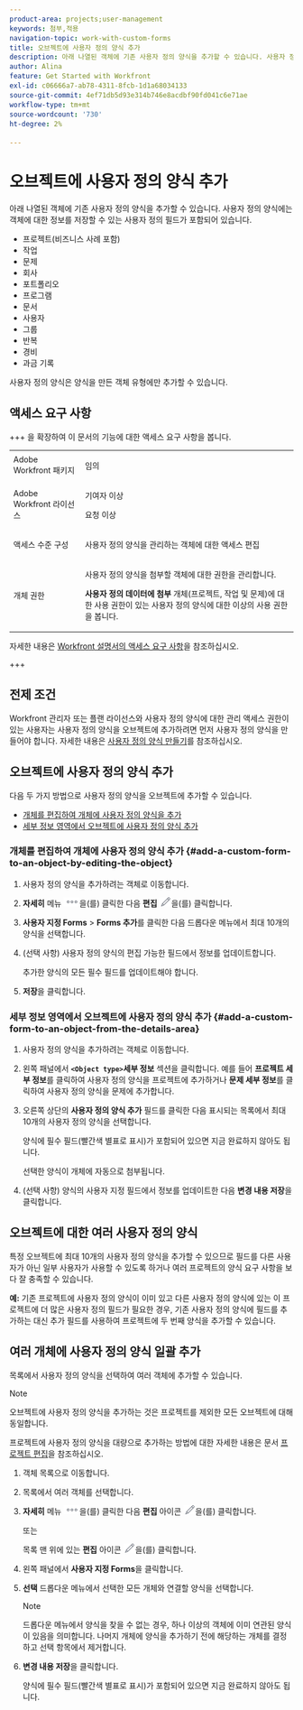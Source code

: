 ```yaml
---
product-area: projects;user-management
keywords: 첨부,적용
navigation-topic: work-with-custom-forms
title: 오브젝트에 사용자 정의 양식 추가
description: 아래 나열된 객체에 기존 사용자 정의 양식을 추가할 수 있습니다. 사용자 정의 양식에는 객체에 대한 정보를 저장할 수 있는 사용자 정의 필드가 포함되어 있습니다.
author: Alina
feature: Get Started with Workfront
exl-id: c06666a7-ab78-4311-8fcb-1d1a68034133
source-git-commit: 4ef71db5d93e314b746e8acdbf90fd041c6e71ae
workflow-type: tm+mt
source-wordcount: '730'
ht-degree: 2%

---
```


# 오브젝트에 사용자 정의 양식 추가

<!--Audited: 12/2023-->

<!--<span class="preview">The highlighted information on this page refers to functionality not yet generally available. It is available for all customers in the Preview environment and for a select group of customers in the Production environment.</span>-->

아래 나열된 객체에 기존 사용자 정의 양식을 추가할 수 있습니다. 사용자 정의 양식에는 객체에 대한 정보를 저장할 수 있는 사용자 정의 필드가 포함되어 있습니다.

* 프로젝트(비즈니스 사례 포함)
* 작업
* 문제
* 회사
* 포트폴리오
* 프로그램
* 문서
* 사용자
* 그룹
* 반복
* 경비
* 과금 기록

사용자 정의 양식은 양식을 만든 객체 유형에만 추가할 수 있습니다.

## 액세스 요구 사항

+++ 을 확장하여 이 문서의 기능에 대한 액세스 요구 사항을 봅니다.

<table style="table-layout:auto"> 
 <col> 
 <col> 
 <tbody> 
  <tr> 
   <td role="rowheader">Adobe Workfront 패키지</td> 
   <td> <p>임의</p> </td> 
  </tr> 
<tr> 
  <td role="rowheader">Adobe Workfront 라이선스</td> 
  <td> <p>기여자 이상</p>
 <p>요청 이상</p> 
</td> 
 </tr> 
  <tr> 
   <td role="rowheader">액세스 수준 구성</td> 
   <td> <p>사용자 정의 양식을 관리하는 객체에 대한 액세스 편집</p>
    </td> 
  </tr> 
  <tr> 
   <td role="rowheader">개체 권한</td> 
   <td> <p>사용자 정의 양식을 첨부할 객체에 대한 권한을 관리합니다.</p> <p><b>사용자 정의 데이터에 첨부</b> 개체(프로젝트, 작업 및 문제)에 대한 사용 권한이 있는 사용자 정의 양식에 대한 이상의 사용 권한을 봅니다.</td> 
  </tr> 
 </tbody> 
</table>

자세한 내용은 [Workfront 설명서의 액세스 요구 사항](/help/quicksilver/administration-and-setup/add-users/access-levels-and-object-permissions/access-level-requirements-in-documentation.md)을 참조하십시오.

+++

<!--Old:

<table style="table-layout:auto"> 
 <col> 
 <col> 
 <tbody> 
  <tr> 
   <td role="rowheader">Adobe Workfront plan</td> 
   <td> <p>Any </p> </td> 
  </tr> 
<tr> 
  <td role="rowheader">Adobe Workfront license</td> 
  <td> <p>New: Contributor or higher </p>
 <p>or</p> 
<p>Current: Request or higher </p> 
</td> 
 </tr> 
  <tr> 
   <td role="rowheader">Access level configurations*</td> 
   <td> <p>Edit access to the objects for which you manage custom forms</p>
    </td> 
  </tr> 
  <tr> 
   <td role="rowheader">Object permissions</td> 
   <td> <p>Manage permissions to the object for which you want to attach a custom form.</p> <p>View or higher permissions to the custom form, with permission to <b>Attach to Custom Data</b> objects (projects, tasks, and issues). For more information, see <a href="../../administration-and-setup/customize-workfront/create-manage-custom-forms/share-access-to-a-custom-form.md" class="MCXref xref">Share a custom form</a>.</p> <p>Important: If you do not have a Plan license with administrative access to&nbsp;Custom&nbsp;Forms, you must have specific permissions to at least view the custom form, as described in <a href="../../administration-and-setup/customize-workfront/create-manage-custom-forms/share-access-to-a-custom-form.md" class="MCXref xref">Share a custom form</a>. These permissions must be granted to you even if the form is visible system-wide. </p> <p>For information on requesting additional access, see <a href="../../workfront-basics/grant-and-request-access-to-objects/request-access.md" class="MCXref xref">Request access to objects</a>.</p> </td> 
  </tr> 
 </tbody> 
</table>-->

## 전제 조건

Workfront 관리자 또는 플랜 라이선스와 사용자 정의 양식에 대한 관리 액세스 권한이 있는 사용자는 사용자 정의 양식을 오브젝트에 추가하려면 먼저 사용자 정의 양식을 만들어야 합니다. 자세한 내용은 [사용자 정의 양식 만들기](/help/quicksilver/administration-and-setup/customize-workfront/create-manage-custom-forms/form-designer/design-a-form/design-a-form.md)를 참조하십시오.

## 오브젝트에 사용자 정의 양식 추가

다음 두 가지 방법으로 사용자 정의 양식을 오브젝트에 추가할 수 있습니다.

* [개체를 편집하여 개체에 사용자 정의 양식을 추가](#add-a-custom-form-to-an-object-by-editing-the-object)
* [세부 정보 영역에서 오브젝트에 사용자 정의 양식 추가](#add-a-custom-form-to-an-object-from-the-details-area)

### 개체를 편집하여 개체에 사용자 정의 양식 추가 {#add-a-custom-form-to-an-object-by-editing-the-object}

1. 사용자 정의 양식을 추가하려는 객체로 이동합니다.
1. **자세히** 메뉴 ![](assets/more-icon.png)을(를) 클릭한 다음 **편집** ![](assets/edit-icon.png)을(를) 클릭합니다.
1. **사용자 지정 Forms** > **Forms 추가**&#x200B;를 클릭한 다음 드롭다운 메뉴에서 최대 10개의 양식을 선택합니다.

1. (선택 사항) 사용자 정의 양식의 편집 가능한 필드에서 정보를 업데이트합니다.

   추가한 양식의 모든 필수 필드를 업데이트해야 합니다.

1. **저장**&#x200B;을 클릭합니다.

### 세부 정보 영역에서 오브젝트에 사용자 정의 양식 추가 {#add-a-custom-form-to-an-object-from-the-details-area}

1. 사용자 정의 양식을 추가하려는 객체로 이동합니다.
1. 왼쪽 패널에서 **`<Object type>`세부 정보** 섹션을 클릭합니다. 예를 들어 **프로젝트 세부 정보**&#x200B;를 클릭하여 사용자 정의 양식을 프로젝트에 추가하거나 **문제 세부 정보**&#x200B;를 클릭하여 사용자 정의 양식을 문제에 추가합니다.
1. 오른쪽 상단의 **사용자 정의 양식 추가** 필드를 클릭한 다음 표시되는 목록에서 최대 10개의 사용자 정의 양식을 선택합니다.

   양식에 필수 필드(빨간색 별표로 표시)가 포함되어 있으면 지금 완료하지 않아도 됩니다.

   선택한 양식이 개체에 자동으로 첨부됩니다.

1. (선택 사항) 양식의 사용자 지정 필드에서 정보를 업데이트한 다음 **변경 내용 저장**&#x200B;을 클릭합니다.

## 오브젝트에 대한 여러 사용자 정의 양식

특정 오브젝트에 최대 10개의 사용자 정의 양식을 추가할 수 있으므로 필드를 다른 사용자가 아닌 일부 사용자가 사용할 수 있도록 하거나 여러 프로젝트의 양식 요구 사항을 보다 잘 충족할 수 있습니다.

**예:** 기존 프로젝트에 사용자 정의 양식이 이미 있고 다른 사용자 정의 양식에 있는 이 프로젝트에 더 많은 사용자 정의 필드가 필요한 경우, 기존 사용자 정의 양식에 필드를 추가하는 대신 추가 필드를 사용하여 프로젝트에 두 번째 양식을 추가할 수 있습니다.

## 여러 개체에 사용자 정의 양식 일괄 추가

목록에서 사용자 정의 양식을 선택하여 여러 객체에 추가할 수 있습니다.

<!--
drafted for bulk-editing projects. When it releases to Prod for projects, take "in the preview environment" and the yellow tags out. Add additional objects here in the same way when they become available:-->

>[!NOTE]
>
>오브젝트에 사용자 정의 양식을 추가하는 것은 프로젝트를 제외한 모든 오브젝트에 대해 동일합니다.
>
>프로젝트에 사용자 정의 양식을 대량으로 추가하는 방법에 대한 자세한 내용은 문서 [프로젝트 편집](../../manage-work/projects/manage-projects/edit-projects.md)을 참조하십시오.


1. 객체 목록으로 이동합니다.
1. 목록에서 여러 객체를 선택합니다.

1. **자세히** 메뉴 ![](assets/more-icon.png)을(를) 클릭한 다음 **편집** 아이콘 ![](assets/edit-icon.png)을(를) 클릭합니다.

   또는

   목록 맨 위에 있는 **편집** 아이콘 ![](assets/edit-icon.png)을(를) 클릭합니다.
1. 왼쪽 패널에서 **사용자 지정 Forms**&#x200B;을 클릭합니다.
1. **선택** 드롭다운 메뉴에서 선택한 모든 개체와 연결할 양식을 선택합니다.

   >[!NOTE]
   >
   >드롭다운 메뉴에서 양식을 찾을 수 없는 경우, 하나 이상의 객체에 이미 연관된 양식이 있음을 의미합니다. 나머지 개체에 양식을 추가하기 전에 해당하는 개체를 결정하고 선택 항목에서 제거합니다.


1. **변경 내용 저장**&#x200B;을 클릭합니다.

   양식에 필수 필드(빨간색 별표로 표시)가 포함되어 있으면 지금 완료하지 않아도 됩니다.
